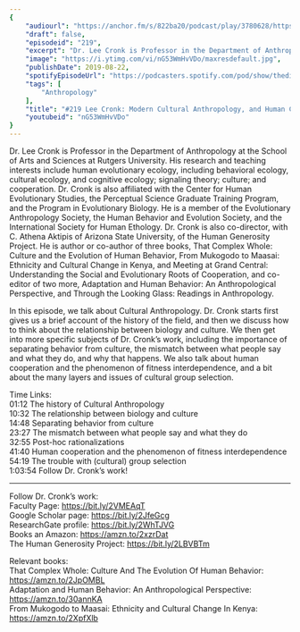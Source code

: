 ```yaml
---
{
	"audiourl": "https://anchor.fm/s/822ba20/podcast/play/3780628/https%3A%2F%2Fd3ctxlq1ktw2nl.cloudfront.net%2Fproduction%2F2019-6-6%2F18281604-44100-2-6cfc591da3739.m4a",
	"draft": false,
	"episodeid": "219",
	"excerpt": "Dr. Lee Cronk is Professor in the Department of Anthropology at the School of Arts and Sciences at Rutgers University. His research and teaching interests include human evolutionary ecology, including behavioral ecology, cultural ecology, and cognitive ecology; signaling theory; culture; and cooperation. Dr. Cronk is also affiliated with the Center for Human Evolutionary Studies, the Perceptual Science Graduate Training Program, and the Program in Evolutionary Biology. He is a member of the Evolutionary Anthropology Society, the Human Behavior and Evolution Society, and the International Society for Human Ethology. Dr. Cronk is also co-director, with C. Athena Aktipis of Arizona State University, of the Human Generosity Project. He is author or co-author of three books, That Complex Whole: Culture and the Evolution of Human Behavior, From Mukogodo to Maasai: Ethnicity and Cultural Change in Kenya, and Meeting at Grand Central: Understanding the Social and Evolutionary Roots of Cooperation, and co-editor of two more, Adaptation and Human Behavior: An Anthropological Perspective, and Through the Looking Glass: Readings in Anthropology.",
	"image": "https://i.ytimg.com/vi/nG53WmHvVDo/maxresdefault.jpg",
	"publishDate": 2019-08-22,
	"spotifyEpisodeUrl": "https://podcasters.spotify.com/pod/show/thedissenter/episodes/219-Lee-Cronk-Modern-Cultural-Anthropology--And-Human-Cooperation-e4hsik",
	"tags": [
		"Anthropology"
	],
	"title": "#219 Lee Cronk: Modern Cultural Anthropology, and Human Cooperation",
	"youtubeid": "nG53WmHvVDo"
}
---
```

Dr. Lee Cronk is Professor in the Department of Anthropology at the School of Arts and Sciences at Rutgers University. His research and teaching interests include human evolutionary ecology, including behavioral ecology, cultural ecology, and cognitive ecology; signaling theory; culture; and cooperation. Dr. Cronk is also affiliated with the Center for Human Evolutionary Studies, the Perceptual Science Graduate Training Program, and the Program in Evolutionary Biology. He is a member of the Evolutionary Anthropology Society, the Human Behavior and Evolution Society, and the International Society for Human Ethology. Dr. Cronk is also co-director, with C. Athena Aktipis of Arizona State University, of the Human Generosity Project. He is author or co-author of three books, That Complex Whole: Culture and the Evolution of Human Behavior, From Mukogodo to Maasai: Ethnicity and Cultural Change in Kenya, and Meeting at Grand Central: Understanding the Social and Evolutionary Roots of Cooperation, and co-editor of two more, Adaptation and Human Behavior: An Anthropological Perspective, and Through the Looking Glass: Readings in Anthropology.

In this episode, we talk about Cultural Anthropology. Dr. Cronk starts first gives us a brief account of the history of the field, and then we discuss how to think about the relationship between biology and culture. We then get into more specific subjects of Dr. Cronk’s work, including the importance of separating behavior from culture, the mismatch between what people say and what they do, and why that happens. We also talk about human cooperation and the phenomenon of fitness interdependence, and a bit about the many layers and issues of cultural group selection.

Time Links:  
<time>01:12</time> The history of Cultural Anthropology  
<time>10:32</time> The relationship between biology and culture  
<time>14:48</time> Separating behavior from culture                              
<time>23:27</time> The mismatch between what people say and what they do  
<time>32:55</time> Post-hoc rationalizations  
<time>41:40</time> Human cooperation and the phenomenon of fitness interdependence  
<time>54:19</time> The trouble with (cultural) group selection  
<time>1:03:54</time> Follow Dr. Cronk’s work!

---

Follow Dr. Cronk’s work:  
Faculty Page: https://bit.ly/2VMEAqT  
Google Scholar page: https://bit.ly/2JfeGcg  
ResearchGate profile: https://bit.ly/2WhTJVG  
Books an Amazon: https://amzn.to/2xzrDat  
The Human Generosity Project: https://bit.ly/2LBVBTm

Relevant books:  
That Complex Whole: Culture And The Evolution Of Human Behavior: https://amzn.to/2JpOMBL  
Adaptation and Human Behavior: An Anthropological Perspective: https://amzn.to/30annKA  
From Mukogodo to Maasai: Ethnicity and Cultural Change In Kenya: https://amzn.to/2XpfXlb
